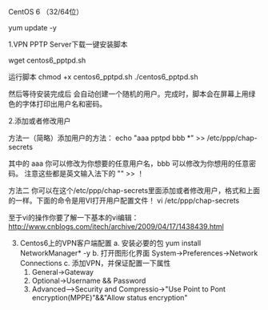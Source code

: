 CentOS 6 （32/64位）

yum update -y

1.VPN PPTP Server下载一键安装脚本

wget centos6_pptpd.sh

运行脚本
chmod +x centos6_pptpd.sh
./centos6_pptpd.sh

然后等待安装完成后 会自动创建一个随机的用户。完成时，脚本会在屏幕上用绿色的字体打印出用户名和密码。



2.添加或者修改用户

方法一（简略）添加用户的方法：
echo "aaa pptpd bbb *"  >> /etc/ppp/chap-secrets

其中的 aaa 你可以修改为你想要的任意用户名，bbb 可以修改为你想用的任意密码。
注意这些都是英文输入法下的 "" >>    ！

方法二
你可以在这个/etc/ppp/chap-secrets里面添加或者修改用户，格式和上面的一样。下面的命令是用VI打开用户配置文件！
vi /etc/ppp/chap-secrets

至于vi的操作你要了解一下基本的vi编辑：
http://www.cnblogs.com/itech/archive/2009/04/17/1438439.html

3. Centos6上的VPN客户端配置
  a. 安装必要的包   yum install NetworkManager* -y
  b. 打开图形化界面 System->Preferences->Network Connections
  c. 添加VPN，并保证配置一下属性
      1) General->Gateway
      2) Optional->Username && Password
      3) Advanced-->Security and Compressio->"Use Point to Pont encryption(MPPE)"&&"Allow status encryption"


